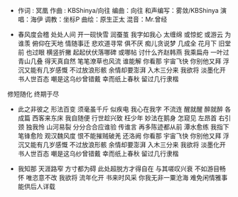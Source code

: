 - 作词 : 冥凰
作曲 : KBShinya/向往
编曲：向往
和声编写：雾敛/KBShinya
演唱：海伊
调教：坐标P
曲绘：原生正太
混音：Mr.曾经
 

- 春风度会稽 处处人间
开一砚快雪 润蚕茧
我字如我心 太缠绵
或惊蛇 或游云 为谁羡
俯仰在天地 情随事迁
悲欢道寻常 俱不厌
痴儿贪说梦 几成全
花月下 旧堂前 也过眼
横竖折撇 起起伏伏落哪碑 或哪帖
讨什么齐赵韩燕
我乘扁舟 一叶过青山几叠
得天真自然 笔笔潦草也风流 谁能解
你看那 宇宙飞快 你别他又拜
浮沉又能有几岁感慨
不过放浪形骸 余情却要澎湃
入木三分来
我欲将 淡墨化开 书人世百态
嘲是这乌纱曾错戴
幸而纸上春秋 留过几行隶楷
 
修短随化 终期于尽
 

- 此之非彼之 形法百变
须毫虽千斤 似疾电
我心在我字 不流连
醒就醒 醉就醉 各成篇
西客来东床 我自随便
行世趁兴致 枉少年
妙法在鹅身 怎窥见
左昂首 右引颈 独我怜
山河易裂 分分合合应谁验 传谁言
再多陈迹都从前
潭水愈练 我指下笔锋愈险
观汉魏风度 恨不能摧贼破羌 还洛阙
你看那 宇宙飞快 你别他又拜
浮沉又能有几岁感慨
不过放浪形骸 余情却要澎湃 入木三分来
我欲将 淡墨化开 书人世百态
嘲是这乌纱曾错戴
幸而纸上春秋 留过几行隶楷
 

- 我知那 天涯路窄 方寸都为碍
此处超脱方才得自在
与其嗟叹兴衰 不如游目畅怀 唯恣意不改
我欲将 流年化开 书来时风采
你我无非一粟沧海
难免闲情雅事 能供后人详载
